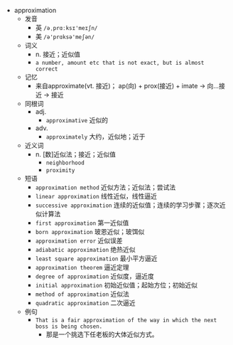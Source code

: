 - approximation
  - 发音
    - 英 `/əˌprɑːksɪ'meɪʃn/`
    - 美 `/ə'prɑksə'meʃən/`
  - 词义
    - n. 接近；近似值
    - `a number, amount etc that is not exact, but is almost correct`
  - 记忆
    - 来自approximate(vt. 接近)； ap(向) + prox(接近) + imate → 向…接近 → 接近
  - 同根词
    - adj.
      - `approximative` 近似的
    - adv.
      - `approximately` 大约，近似地；近于
  - 近义词
    - n. [数]近似法；接近；近似值
      - `neighborhood`
      - `proximity`
  - 短语
    - `approximation method` 近似方法；近似法；尝试法 
    - `linear approximation` 线性近似，线性逼近 
    - `successive approximation` 连续的近似值；连续的学习步骤；逐次近似计算法 
    - `first approximation` 第一近似值 
    - `born approximation` 玻恩近似；玻饵似 
    - `approximation error` 近似误差 
    - `adiabatic approximation` 绝热近似 
    - `least square approximation` 最小平方逼近 
    - `approximation theorem` 逼近定理 
    - `degree of approximation` 近似度，逼近度 
    - `initial approximation` 初始近似值；起始方位；初始近似 
    - `method of approximation` 近似法 
    - `quadratic approximation` 二次逼近 
  - 例句
    - `That is a fair approximation of the way in which the next boss is being chosen.`
      - 那是一个挑选下任老板的大体近似方式。

